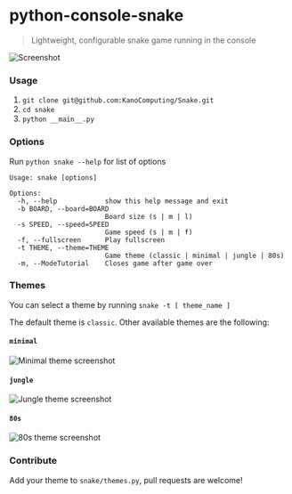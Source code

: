 # python-console-snake

> Lightweight, configurable snake game running in the console

![Screenshot](http://s2.postimg.org/tzpt8rs09/snake.png)

### Usage

1. `git clone git@github.com:KanoComputing/Snake.git`
2. `cd snake`
3. `python __main__.py`

### Options

Run `python snake --help` for list of options

```
Usage: snake [options]

Options:
  -h, --help            show this help message and exit
  -b BOARD, --board=BOARD
                        Board size (s | m | l)
  -s SPEED, --speed=SPEED
                        Game speed (s | m | f)
  -f, --fullscreen      Play fullscreen
  -t THEME, --theme=THEME
                        Game theme (classic | minimal | jungle | 80s)
  -m, --ModeTutorial    Closes game after game over

```

### Themes

You can select a theme by running `snake -t [ theme_name ]`

The default theme is `classic`. Other available themes are the following:

#### `minimal`

![Minimal theme screenshot](http://s15.postimg.org/9qnoxbauj/snake_minimal.png)

#### `jungle`

![Jungle theme screenshot](http://s9.postimg.org/f37kp89lr/snake_jungle.png)

#### `80s`

![80s theme screenshot](http://s23.postimg.org/k27e601uy/snake80s.jpg)

### Contribute

Add your theme to `snake/themes.py`, pull requests are welcome!
